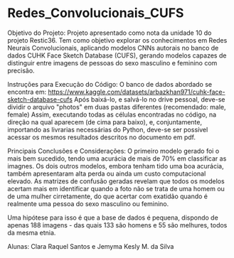 # Redes_Convolucionais_CUFS

Objetivo do Projeto: Projeto apresentado como nota da unidade 10 do projeto Restic36. Tem como objetivo explorar os conhecimentos em Redes Neurais Convolucionais, aplicando modelos CNNs autorais no banco de dados CUHK Face Sketch Database (CUFS), gerando modelos capazes de distinguir entre imagens de pessoas do sexo masculino e feminino com precisão.

Instruções para Execução do Código: O banco de dados abordado se encontra em: https://www.kaggle.com/datasets/arbazkhan971/cuhk-face-sketch-database-cufs
Após baixá-lo, e salvá-lo no drive pessoal, deve-se dividir o arquivo "photos" em duas pastas diferentes (recomendado: male, female)
Assim, executando todas as células encontradas no código, na direção na qual aparecem (de cima para baixo), e, conjuntamente, importando as livrarias necessárias do Python, deve-se ser possível acessar os mesmos resultados descritos no documento em pdf.

Principais Conclusões e Considerações: O primeiro modelo gerado foi o mais bem sucedido, tendo uma acurácia de mais de 70% em classificar as imagnes.
Os dois outros modelos, embora tenham tido uma boa acurácia, também apresentaram alta perda ou ainda um custo computacional elevado.
As matrizes de confusão geradas revelam que todos os modelos acertam mais em identificar quando a foto não se trata de uma homem ou de uma mulher cirretamente, do que acertar com exatidão quando é realmente uma pessoa do sexo masculino ou feminino. 

Uma hipótese para isso é que a base de dados é pequena, dispondo de apenas 188 imagens - das quais 133 são homens e 55 são melhures, todos da mesma etnia.

Alunas: Clara Raquel Santos e Jemyma Kesly M. da Silva
